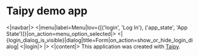 # Taipy demo app
<|navbar|>
<|menu|label=Menu|lov={[('login', 'Log In'), ('app_state', 'App State')]}|on_action=menu_option_selected|>
<|{login_dialog_is_visible}|dialog|title=Form|on_action=show_or_hide_login_dialog|
<|login|>
|>
<|content|>
This application was created with [Taipy](https://www.taipy.io/).
